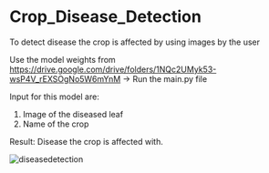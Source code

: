 # Crop_Disease_Detection
To detect disease the crop is affected by using images by the user

Use the model weights from https://drive.google.com/drive/folders/1NQc2UMyk53-wsP4V_rEXSOgNo5W6mYnM
 -> Run the main.py file

Input for this model are:
1. Image of the diseased leaf
2. Name of the crop

Result: Disease the crop is affected with.

![diseasedetection](https://github.com/deepaliMMC/Crop_Disease_Detection/assets/164314374/06d640ef-8498-4358-b4e6-dac5d8ff3a0d)

